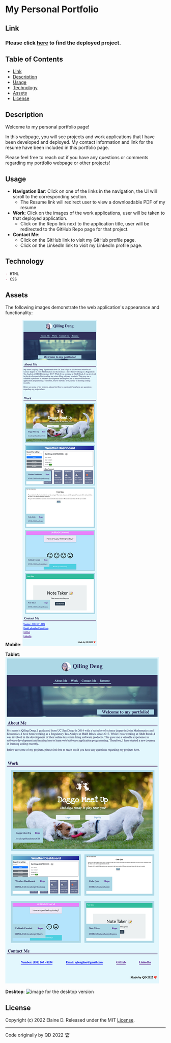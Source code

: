 # My Personal Portfolio

## Link

### Please click [here](https://qd9069.github.io/my_updated_portfolio/) to find the deployed project.

## Table of Contents 

- [Link](#link)
- [Description](#description)
- [Usage](#usage)
- [Technology](#technology)
- [Assets](#assets)
- [License](#license)


## Description

Welcome to my personal portfolio page!

In this webpage, you will see projects and work applications that I have been developed and deployed. My contact information and link for the resume have been included in this portfolio page.

Please feel free to reach out if you have any questions or comments regarding my portfolio webpage or other projects!


## Usage

- **Navigation Bar**: Click on one of the links in the navigation, the UI will scroll to the corresponding section.
    - The Resume link will redirect user to view a downloadable PDF of my resume
- **Work**: Click on the images of the work applications, user will be taken to that deployed application.
    - Click on the Repo link next to the application title, user will be redirected to the GitHub Repo page for that project.
- **Contact Me**:
    - Click on the GitHub link to visit my GitHub profile page.
    - Click on the LinkedIn link to visit my LinkedIn profile page.

## Technology

```md
- HTML
- CSS
```

## Assets

The following images demonstrate the web application's appearance and functionality:

**Mobile**:
![image for the mobile version](assets/images/my_updated_portfolio_mobile2.png)


**Tablet**:
![image for the tablet version](assets/images/my_updated_portfolio_tablet2.png)


**Desktop**:
![image for the desktop version](assets/images/my_updated_portfolio_desktop-2.png)

## License

Copyright (c) 2022 Elaine D. Released under the MIT [License](./LICENSE).

---
Code originally by QD 2022 🏆 
